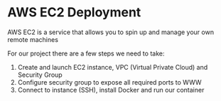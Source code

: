 # AWS EC2 Deployment

AWS EC2 is a service that allows you to spin up and manage your own remote machines

For our project there are a few steps we need to take:

1. Create and launch EC2 instance, VPC (Virtual Private Cloud) and Security Group
2. Configure security group to expose all required ports to WWW
3. Connect to instance (SSH), install Docker and run our container
